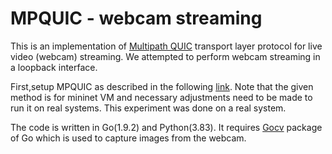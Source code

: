 # MPQUIC - webcam streaming

This is an implementation of [Multipath QUIC](https://github.com/qdeconinck/mp-quic/) transport layer protocol for live video (webcam) streaming. We attempted to perform webcam streaming in a loopback interface. 

First,setup MPQUIC as described in the following [link](https://multipath-quic.org/2017/12/09/artifacts-available.html). Note that the given method is for mininet VM and necessary adjustments need to be made to run it on real systems. This experiment was done on a real system. 

The code is written in Go(1.9.2) and Python(3.83). It requires [Gocv](https://gocv.io/) package of Go which is used to capture images from the webcam. 
